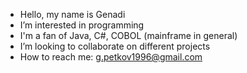 - Hello, my name is Genadi
- I’m interested in programming
- I'm a fan of Java, C#, COBOL (mainframe in general) 
- I’m looking to collaborate on different projects
- How to reach me: g.petkov1996@gmail.com

<!---
gpetkov1996/gpetkov1996 is a ✨ special ✨ repository because its `README.md` (this file) appears on your GitHub profile.
You can click the Preview link to take a look at your changes.
--->

